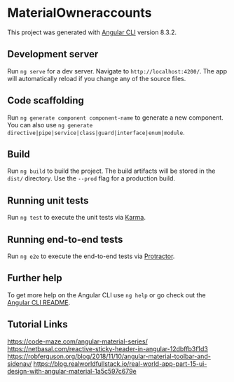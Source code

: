 # MaterialOwneraccounts

This project was generated with [Angular CLI](https://github.com/angular/angular-cli) version 8.3.2.

## Development server

Run `ng serve` for a dev server. Navigate to `http://localhost:4200/`. The app will automatically reload if you change any of the source files.

## Code scaffolding

Run `ng generate component component-name` to generate a new component. You can also use `ng generate directive|pipe|service|class|guard|interface|enum|module`.

## Build

Run `ng build` to build the project. The build artifacts will be stored in the `dist/` directory. Use the `--prod` flag for a production build.

## Running unit tests

Run `ng test` to execute the unit tests via [Karma](https://karma-runner.github.io).

## Running end-to-end tests

Run `ng e2e` to execute the end-to-end tests via [Protractor](http://www.protractortest.org/).

## Further help

To get more help on the Angular CLI use `ng help` or go check out the [Angular CLI README](https://github.com/angular/angular-cli/blob/master/README.md).

## Tutorial Links
https://code-maze.com/angular-material-series/
https://netbasal.com/reactive-sticky-header-in-angular-12dbffb3f1d3
https://robferguson.org/blog/2018/11/10/angular-material-toolbar-and-sidenav/
https://blog.realworldfullstack.io/real-world-app-part-15-ui-design-with-angular-material-1a5c597c679e
